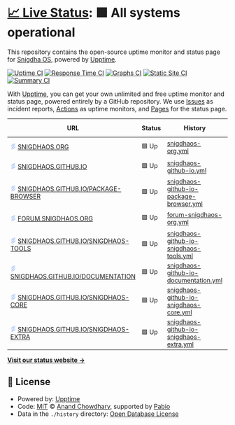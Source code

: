 # [📈 Live Status](https://status.snigdhaos.org): <!--live status--> **🟩 All systems operational**

This repository contains the open-source uptime monitor and status page for [Snigdha OS](https://snigdhaos.org/), powered by [Upptime](https://github.com/upptime/upptime).

[![Uptime CI](https://github.com/Snigdha-OS/snigdhaos-status/workflows/Uptime%20CI/badge.svg)](https://github.com/Snigdha-OS/snigdhaos-status/actions?query=workflow%3A%22Uptime+CI%22)
[![Response Time CI](https://github.com/Snigdha-OS/snigdhaos-status/workflows/Response%20Time%20CI/badge.svg)](https://github.com/Snigdha-OS/snigdhaos-status/actions?query=workflow%3A%22Response+Time+CI%22)
[![Graphs CI](https://github.com/Snigdha-OS/snigdhaos-status/workflows/Graphs%20CI/badge.svg)](https://github.com/Snigdha-OS/snigdhaos-status/actions?query=workflow%3A%22Graphs+CI%22)
[![Static Site CI](https://github.com/Snigdha-OS/snigdhaos-status/workflows/Static%20Site%20CI/badge.svg)](https://github.com/Snigdha-OS/snigdhaos-status/actions?query=workflow%3A%22Static+Site+CI%22)
[![Summary CI](https://github.com/Snigdha-OS/snigdhaos-status/workflows/Summary%20CI/badge.svg)](https://github.com/Snigdha-OS/snigdhaos-status/actions?query=workflow%3A%22Summary+CI%22)

With [Upptime](https://upptime.js.org), you can get your own unlimited and free uptime monitor and status page, powered entirely by a GitHub repository. We use [Issues](https://github.com/Snigdha-OS/snigdhaos-status/issues) as incident reports, [Actions](https://github.com/Snigdha-OS/snigdhaos-status/actions) as uptime monitors, and [Pages](https://status.snigdhaos.org) for the status page.

<!--start: status pages-->
<!-- This summary is generated by Upptime (https://github.com/upptime/upptime) -->
<!-- Do not edit this manually, your changes will be overwritten -->
<!-- prettier-ignore -->
| URL | Status | History | Response Time | Uptime |
| --- | ------ | ------- | ------------- | ------ |
| <img alt="" src="https://raw.githubusercontent.com/Snigdha-OS/snigdhaos-assets/refs/heads/master/2024/svg/Snigdha%20OS%20Favicon.svg" height="13"> [SNIGDHAOS.ORG](https://snigdhaos.org) | 🟩 Up | [snigdhaos-org.yml](https://github.com/Snigdha-OS/snigdhaos-status/commits/HEAD/history/snigdhaos-org.yml) | <details><summary><img alt="Response time graph" src="./graphs/snigdhaos-org/response-time-week.png" height="20"> 1753ms</summary><br><a href="https://Snigdha-OS.github.io/snigdhaos-status/history/snigdhaos-org"><img alt="Response time 1222" src="https://img.shields.io/endpoint?url=https%3A%2F%2Fraw.githubusercontent.com%2FSnigdha-OS%2Fsnigdhaos-status%2FHEAD%2Fapi%2Fsnigdhaos-org%2Fresponse-time.json"></a><br><a href="https://Snigdha-OS.github.io/snigdhaos-status/history/snigdhaos-org"><img alt="24-hour response time 2780" src="https://img.shields.io/endpoint?url=https%3A%2F%2Fraw.githubusercontent.com%2FSnigdha-OS%2Fsnigdhaos-status%2FHEAD%2Fapi%2Fsnigdhaos-org%2Fresponse-time-day.json"></a><br><a href="https://Snigdha-OS.github.io/snigdhaos-status/history/snigdhaos-org"><img alt="7-day response time 1753" src="https://img.shields.io/endpoint?url=https%3A%2F%2Fraw.githubusercontent.com%2FSnigdha-OS%2Fsnigdhaos-status%2FHEAD%2Fapi%2Fsnigdhaos-org%2Fresponse-time-week.json"></a><br><a href="https://Snigdha-OS.github.io/snigdhaos-status/history/snigdhaos-org"><img alt="30-day response time 1619" src="https://img.shields.io/endpoint?url=https%3A%2F%2Fraw.githubusercontent.com%2FSnigdha-OS%2Fsnigdhaos-status%2FHEAD%2Fapi%2Fsnigdhaos-org%2Fresponse-time-month.json"></a><br><a href="https://Snigdha-OS.github.io/snigdhaos-status/history/snigdhaos-org"><img alt="1-year response time 1229" src="https://img.shields.io/endpoint?url=https%3A%2F%2Fraw.githubusercontent.com%2FSnigdha-OS%2Fsnigdhaos-status%2FHEAD%2Fapi%2Fsnigdhaos-org%2Fresponse-time-year.json"></a></details> | <details><summary><a href="https://Snigdha-OS.github.io/snigdhaos-status/history/snigdhaos-org">99.39%</a></summary><a href="https://Snigdha-OS.github.io/snigdhaos-status/history/snigdhaos-org"><img alt="All-time uptime 74.20%" src="https://img.shields.io/endpoint?url=https%3A%2F%2Fraw.githubusercontent.com%2FSnigdha-OS%2Fsnigdhaos-status%2FHEAD%2Fapi%2Fsnigdhaos-org%2Fuptime.json"></a><br><a href="https://Snigdha-OS.github.io/snigdhaos-status/history/snigdhaos-org"><img alt="24-hour uptime 98.29%" src="https://img.shields.io/endpoint?url=https%3A%2F%2Fraw.githubusercontent.com%2FSnigdha-OS%2Fsnigdhaos-status%2FHEAD%2Fapi%2Fsnigdhaos-org%2Fuptime-day.json"></a><br><a href="https://Snigdha-OS.github.io/snigdhaos-status/history/snigdhaos-org"><img alt="7-day uptime 99.39%" src="https://img.shields.io/endpoint?url=https%3A%2F%2Fraw.githubusercontent.com%2FSnigdha-OS%2Fsnigdhaos-status%2FHEAD%2Fapi%2Fsnigdhaos-org%2Fuptime-week.json"></a><br><a href="https://Snigdha-OS.github.io/snigdhaos-status/history/snigdhaos-org"><img alt="30-day uptime 98.92%" src="https://img.shields.io/endpoint?url=https%3A%2F%2Fraw.githubusercontent.com%2FSnigdha-OS%2Fsnigdhaos-status%2FHEAD%2Fapi%2Fsnigdhaos-org%2Fuptime-month.json"></a><br><a href="https://Snigdha-OS.github.io/snigdhaos-status/history/snigdhaos-org"><img alt="1-year uptime 74.20%" src="https://img.shields.io/endpoint?url=https%3A%2F%2Fraw.githubusercontent.com%2FSnigdha-OS%2Fsnigdhaos-status%2FHEAD%2Fapi%2Fsnigdhaos-org%2Fuptime-year.json"></a></details>
| <img alt="" src="https://raw.githubusercontent.com/Snigdha-OS/snigdhaos-assets/refs/heads/master/2024/svg/Snigdha%20OS%20Favicon.svg" height="13"> [SNIGDHAOS.GITHUB.IO](https://snigdha-os.github.io) | 🟩 Up | [snigdhaos-github-io.yml](https://github.com/Snigdha-OS/snigdhaos-status/commits/HEAD/history/snigdhaos-github-io.yml) | <details><summary><img alt="Response time graph" src="./graphs/snigdhaos-github-io/response-time-week.png" height="20"> 161ms</summary><br><a href="https://Snigdha-OS.github.io/snigdhaos-status/history/snigdhaos-github-io"><img alt="Response time 116" src="https://img.shields.io/endpoint?url=https%3A%2F%2Fraw.githubusercontent.com%2FSnigdha-OS%2Fsnigdhaos-status%2FHEAD%2Fapi%2Fsnigdhaos-github-io%2Fresponse-time.json"></a><br><a href="https://Snigdha-OS.github.io/snigdhaos-status/history/snigdhaos-github-io"><img alt="24-hour response time 0" src="https://img.shields.io/endpoint?url=https%3A%2F%2Fraw.githubusercontent.com%2FSnigdha-OS%2Fsnigdhaos-status%2FHEAD%2Fapi%2Fsnigdhaos-github-io%2Fresponse-time-day.json"></a><br><a href="https://Snigdha-OS.github.io/snigdhaos-status/history/snigdhaos-github-io"><img alt="7-day response time 161" src="https://img.shields.io/endpoint?url=https%3A%2F%2Fraw.githubusercontent.com%2FSnigdha-OS%2Fsnigdhaos-status%2FHEAD%2Fapi%2Fsnigdhaos-github-io%2Fresponse-time-week.json"></a><br><a href="https://Snigdha-OS.github.io/snigdhaos-status/history/snigdhaos-github-io"><img alt="30-day response time 127" src="https://img.shields.io/endpoint?url=https%3A%2F%2Fraw.githubusercontent.com%2FSnigdha-OS%2Fsnigdhaos-status%2FHEAD%2Fapi%2Fsnigdhaos-github-io%2Fresponse-time-month.json"></a><br><a href="https://Snigdha-OS.github.io/snigdhaos-status/history/snigdhaos-github-io"><img alt="1-year response time 116" src="https://img.shields.io/endpoint?url=https%3A%2F%2Fraw.githubusercontent.com%2FSnigdha-OS%2Fsnigdhaos-status%2FHEAD%2Fapi%2Fsnigdhaos-github-io%2Fresponse-time-year.json"></a></details> | <details><summary><a href="https://Snigdha-OS.github.io/snigdhaos-status/history/snigdhaos-github-io">100.00%</a></summary><a href="https://Snigdha-OS.github.io/snigdhaos-status/history/snigdhaos-github-io"><img alt="All-time uptime 100.00%" src="https://img.shields.io/endpoint?url=https%3A%2F%2Fraw.githubusercontent.com%2FSnigdha-OS%2Fsnigdhaos-status%2FHEAD%2Fapi%2Fsnigdhaos-github-io%2Fuptime.json"></a><br><a href="https://Snigdha-OS.github.io/snigdhaos-status/history/snigdhaos-github-io"><img alt="24-hour uptime 100.00%" src="https://img.shields.io/endpoint?url=https%3A%2F%2Fraw.githubusercontent.com%2FSnigdha-OS%2Fsnigdhaos-status%2FHEAD%2Fapi%2Fsnigdhaos-github-io%2Fuptime-day.json"></a><br><a href="https://Snigdha-OS.github.io/snigdhaos-status/history/snigdhaos-github-io"><img alt="7-day uptime 100.00%" src="https://img.shields.io/endpoint?url=https%3A%2F%2Fraw.githubusercontent.com%2FSnigdha-OS%2Fsnigdhaos-status%2FHEAD%2Fapi%2Fsnigdhaos-github-io%2Fuptime-week.json"></a><br><a href="https://Snigdha-OS.github.io/snigdhaos-status/history/snigdhaos-github-io"><img alt="30-day uptime 100.00%" src="https://img.shields.io/endpoint?url=https%3A%2F%2Fraw.githubusercontent.com%2FSnigdha-OS%2Fsnigdhaos-status%2FHEAD%2Fapi%2Fsnigdhaos-github-io%2Fuptime-month.json"></a><br><a href="https://Snigdha-OS.github.io/snigdhaos-status/history/snigdhaos-github-io"><img alt="1-year uptime 100.00%" src="https://img.shields.io/endpoint?url=https%3A%2F%2Fraw.githubusercontent.com%2FSnigdha-OS%2Fsnigdhaos-status%2FHEAD%2Fapi%2Fsnigdhaos-github-io%2Fuptime-year.json"></a></details>
| <img alt="" src="https://raw.githubusercontent.com/Snigdha-OS/snigdhaos-assets/refs/heads/master/2024/svg/Snigdha%20OS%20Favicon.svg" height="13"> [SNIGDHAOS.GITHUB.IO/PACKAGE-BROWSER](https://snigdha-os.github.io/package-browser/) | 🟩 Up | [snigdhaos-github-io-package-browser.yml](https://github.com/Snigdha-OS/snigdhaos-status/commits/HEAD/history/snigdhaos-github-io-package-browser.yml) | <details><summary><img alt="Response time graph" src="./graphs/snigdhaos-github-io-package-browser/response-time-week.png" height="20"> 77ms</summary><br><a href="https://Snigdha-OS.github.io/snigdhaos-status/history/snigdhaos-github-io-package-browser"><img alt="Response time 53" src="https://img.shields.io/endpoint?url=https%3A%2F%2Fraw.githubusercontent.com%2FSnigdha-OS%2Fsnigdhaos-status%2FHEAD%2Fapi%2Fsnigdhaos-github-io-package-browser%2Fresponse-time.json"></a><br><a href="https://Snigdha-OS.github.io/snigdhaos-status/history/snigdhaos-github-io-package-browser"><img alt="24-hour response time 0" src="https://img.shields.io/endpoint?url=https%3A%2F%2Fraw.githubusercontent.com%2FSnigdha-OS%2Fsnigdhaos-status%2FHEAD%2Fapi%2Fsnigdhaos-github-io-package-browser%2Fresponse-time-day.json"></a><br><a href="https://Snigdha-OS.github.io/snigdhaos-status/history/snigdhaos-github-io-package-browser"><img alt="7-day response time 77" src="https://img.shields.io/endpoint?url=https%3A%2F%2Fraw.githubusercontent.com%2FSnigdha-OS%2Fsnigdhaos-status%2FHEAD%2Fapi%2Fsnigdhaos-github-io-package-browser%2Fresponse-time-week.json"></a><br><a href="https://Snigdha-OS.github.io/snigdhaos-status/history/snigdhaos-github-io-package-browser"><img alt="30-day response time 52" src="https://img.shields.io/endpoint?url=https%3A%2F%2Fraw.githubusercontent.com%2FSnigdha-OS%2Fsnigdhaos-status%2FHEAD%2Fapi%2Fsnigdhaos-github-io-package-browser%2Fresponse-time-month.json"></a><br><a href="https://Snigdha-OS.github.io/snigdhaos-status/history/snigdhaos-github-io-package-browser"><img alt="1-year response time 53" src="https://img.shields.io/endpoint?url=https%3A%2F%2Fraw.githubusercontent.com%2FSnigdha-OS%2Fsnigdhaos-status%2FHEAD%2Fapi%2Fsnigdhaos-github-io-package-browser%2Fresponse-time-year.json"></a></details> | <details><summary><a href="https://Snigdha-OS.github.io/snigdhaos-status/history/snigdhaos-github-io-package-browser">100.00%</a></summary><a href="https://Snigdha-OS.github.io/snigdhaos-status/history/snigdhaos-github-io-package-browser"><img alt="All-time uptime 100.00%" src="https://img.shields.io/endpoint?url=https%3A%2F%2Fraw.githubusercontent.com%2FSnigdha-OS%2Fsnigdhaos-status%2FHEAD%2Fapi%2Fsnigdhaos-github-io-package-browser%2Fuptime.json"></a><br><a href="https://Snigdha-OS.github.io/snigdhaos-status/history/snigdhaos-github-io-package-browser"><img alt="24-hour uptime 100.00%" src="https://img.shields.io/endpoint?url=https%3A%2F%2Fraw.githubusercontent.com%2FSnigdha-OS%2Fsnigdhaos-status%2FHEAD%2Fapi%2Fsnigdhaos-github-io-package-browser%2Fuptime-day.json"></a><br><a href="https://Snigdha-OS.github.io/snigdhaos-status/history/snigdhaos-github-io-package-browser"><img alt="7-day uptime 100.00%" src="https://img.shields.io/endpoint?url=https%3A%2F%2Fraw.githubusercontent.com%2FSnigdha-OS%2Fsnigdhaos-status%2FHEAD%2Fapi%2Fsnigdhaos-github-io-package-browser%2Fuptime-week.json"></a><br><a href="https://Snigdha-OS.github.io/snigdhaos-status/history/snigdhaos-github-io-package-browser"><img alt="30-day uptime 100.00%" src="https://img.shields.io/endpoint?url=https%3A%2F%2Fraw.githubusercontent.com%2FSnigdha-OS%2Fsnigdhaos-status%2FHEAD%2Fapi%2Fsnigdhaos-github-io-package-browser%2Fuptime-month.json"></a><br><a href="https://Snigdha-OS.github.io/snigdhaos-status/history/snigdhaos-github-io-package-browser"><img alt="1-year uptime 100.00%" src="https://img.shields.io/endpoint?url=https%3A%2F%2Fraw.githubusercontent.com%2FSnigdha-OS%2Fsnigdhaos-status%2FHEAD%2Fapi%2Fsnigdhaos-github-io-package-browser%2Fuptime-year.json"></a></details>
| <img alt="" src="https://raw.githubusercontent.com/Snigdha-OS/snigdhaos-assets/refs/heads/master/2024/svg/Snigdha%20OS%20Favicon.svg" height="13"> [FORUM.SNIGDHAOS.ORG](https://forum.snigdhaos.org) | 🟩 Up | [forum-snigdhaos-org.yml](https://github.com/Snigdha-OS/snigdhaos-status/commits/HEAD/history/forum-snigdhaos-org.yml) | <details><summary><img alt="Response time graph" src="./graphs/forum-snigdhaos-org/response-time-week.png" height="20"> 3767ms</summary><br><a href="https://Snigdha-OS.github.io/snigdhaos-status/history/forum-snigdhaos-org"><img alt="Response time 2795" src="https://img.shields.io/endpoint?url=https%3A%2F%2Fraw.githubusercontent.com%2FSnigdha-OS%2Fsnigdhaos-status%2FHEAD%2Fapi%2Fforum-snigdhaos-org%2Fresponse-time.json"></a><br><a href="https://Snigdha-OS.github.io/snigdhaos-status/history/forum-snigdhaos-org"><img alt="24-hour response time 4180" src="https://img.shields.io/endpoint?url=https%3A%2F%2Fraw.githubusercontent.com%2FSnigdha-OS%2Fsnigdhaos-status%2FHEAD%2Fapi%2Fforum-snigdhaos-org%2Fresponse-time-day.json"></a><br><a href="https://Snigdha-OS.github.io/snigdhaos-status/history/forum-snigdhaos-org"><img alt="7-day response time 3767" src="https://img.shields.io/endpoint?url=https%3A%2F%2Fraw.githubusercontent.com%2FSnigdha-OS%2Fsnigdhaos-status%2FHEAD%2Fapi%2Fforum-snigdhaos-org%2Fresponse-time-week.json"></a><br><a href="https://Snigdha-OS.github.io/snigdhaos-status/history/forum-snigdhaos-org"><img alt="30-day response time 3386" src="https://img.shields.io/endpoint?url=https%3A%2F%2Fraw.githubusercontent.com%2FSnigdha-OS%2Fsnigdhaos-status%2FHEAD%2Fapi%2Fforum-snigdhaos-org%2Fresponse-time-month.json"></a><br><a href="https://Snigdha-OS.github.io/snigdhaos-status/history/forum-snigdhaos-org"><img alt="1-year response time 2795" src="https://img.shields.io/endpoint?url=https%3A%2F%2Fraw.githubusercontent.com%2FSnigdha-OS%2Fsnigdhaos-status%2FHEAD%2Fapi%2Fforum-snigdhaos-org%2Fresponse-time-year.json"></a></details> | <details><summary><a href="https://Snigdha-OS.github.io/snigdhaos-status/history/forum-snigdhaos-org">98.85%</a></summary><a href="https://Snigdha-OS.github.io/snigdhaos-status/history/forum-snigdhaos-org"><img alt="All-time uptime 99.16%" src="https://img.shields.io/endpoint?url=https%3A%2F%2Fraw.githubusercontent.com%2FSnigdha-OS%2Fsnigdhaos-status%2FHEAD%2Fapi%2Fforum-snigdhaos-org%2Fuptime.json"></a><br><a href="https://Snigdha-OS.github.io/snigdhaos-status/history/forum-snigdhaos-org"><img alt="24-hour uptime 98.28%" src="https://img.shields.io/endpoint?url=https%3A%2F%2Fraw.githubusercontent.com%2FSnigdha-OS%2Fsnigdhaos-status%2FHEAD%2Fapi%2Fforum-snigdhaos-org%2Fuptime-day.json"></a><br><a href="https://Snigdha-OS.github.io/snigdhaos-status/history/forum-snigdhaos-org"><img alt="7-day uptime 98.85%" src="https://img.shields.io/endpoint?url=https%3A%2F%2Fraw.githubusercontent.com%2FSnigdha-OS%2Fsnigdhaos-status%2FHEAD%2Fapi%2Fforum-snigdhaos-org%2Fuptime-week.json"></a><br><a href="https://Snigdha-OS.github.io/snigdhaos-status/history/forum-snigdhaos-org"><img alt="30-day uptime 98.81%" src="https://img.shields.io/endpoint?url=https%3A%2F%2Fraw.githubusercontent.com%2FSnigdha-OS%2Fsnigdhaos-status%2FHEAD%2Fapi%2Fforum-snigdhaos-org%2Fuptime-month.json"></a><br><a href="https://Snigdha-OS.github.io/snigdhaos-status/history/forum-snigdhaos-org"><img alt="1-year uptime 99.16%" src="https://img.shields.io/endpoint?url=https%3A%2F%2Fraw.githubusercontent.com%2FSnigdha-OS%2Fsnigdhaos-status%2FHEAD%2Fapi%2Fforum-snigdhaos-org%2Fuptime-year.json"></a></details>
| <img alt="" src="https://raw.githubusercontent.com/Snigdha-OS/snigdhaos-assets/refs/heads/master/2024/svg/Snigdha%20OS%20Favicon.svg" height="13"> [SNIGDHAOS.GITHUB.IO/SNIGDHAOS-TOOLS](https://snigdha-os.github.io/snigdhaos-tools/) | 🟩 Up | [snigdhaos-github-io-snigdhaos-tools.yml](https://github.com/Snigdha-OS/snigdhaos-status/commits/HEAD/history/snigdhaos-github-io-snigdhaos-tools.yml) | <details><summary><img alt="Response time graph" src="./graphs/snigdhaos-github-io-snigdhaos-tools/response-time-week.png" height="20"> 66ms</summary><br><a href="https://Snigdha-OS.github.io/snigdhaos-status/history/snigdhaos-github-io-snigdhaos-tools"><img alt="Response time 51" src="https://img.shields.io/endpoint?url=https%3A%2F%2Fraw.githubusercontent.com%2FSnigdha-OS%2Fsnigdhaos-status%2FHEAD%2Fapi%2Fsnigdhaos-github-io-snigdhaos-tools%2Fresponse-time.json"></a><br><a href="https://Snigdha-OS.github.io/snigdhaos-status/history/snigdhaos-github-io-snigdhaos-tools"><img alt="24-hour response time 0" src="https://img.shields.io/endpoint?url=https%3A%2F%2Fraw.githubusercontent.com%2FSnigdha-OS%2Fsnigdhaos-status%2FHEAD%2Fapi%2Fsnigdhaos-github-io-snigdhaos-tools%2Fresponse-time-day.json"></a><br><a href="https://Snigdha-OS.github.io/snigdhaos-status/history/snigdhaos-github-io-snigdhaos-tools"><img alt="7-day response time 66" src="https://img.shields.io/endpoint?url=https%3A%2F%2Fraw.githubusercontent.com%2FSnigdha-OS%2Fsnigdhaos-status%2FHEAD%2Fapi%2Fsnigdhaos-github-io-snigdhaos-tools%2Fresponse-time-week.json"></a><br><a href="https://Snigdha-OS.github.io/snigdhaos-status/history/snigdhaos-github-io-snigdhaos-tools"><img alt="30-day response time 48" src="https://img.shields.io/endpoint?url=https%3A%2F%2Fraw.githubusercontent.com%2FSnigdha-OS%2Fsnigdhaos-status%2FHEAD%2Fapi%2Fsnigdhaos-github-io-snigdhaos-tools%2Fresponse-time-month.json"></a><br><a href="https://Snigdha-OS.github.io/snigdhaos-status/history/snigdhaos-github-io-snigdhaos-tools"><img alt="1-year response time 51" src="https://img.shields.io/endpoint?url=https%3A%2F%2Fraw.githubusercontent.com%2FSnigdha-OS%2Fsnigdhaos-status%2FHEAD%2Fapi%2Fsnigdhaos-github-io-snigdhaos-tools%2Fresponse-time-year.json"></a></details> | <details><summary><a href="https://Snigdha-OS.github.io/snigdhaos-status/history/snigdhaos-github-io-snigdhaos-tools">100.00%</a></summary><a href="https://Snigdha-OS.github.io/snigdhaos-status/history/snigdhaos-github-io-snigdhaos-tools"><img alt="All-time uptime 100.00%" src="https://img.shields.io/endpoint?url=https%3A%2F%2Fraw.githubusercontent.com%2FSnigdha-OS%2Fsnigdhaos-status%2FHEAD%2Fapi%2Fsnigdhaos-github-io-snigdhaos-tools%2Fuptime.json"></a><br><a href="https://Snigdha-OS.github.io/snigdhaos-status/history/snigdhaos-github-io-snigdhaos-tools"><img alt="24-hour uptime 100.00%" src="https://img.shields.io/endpoint?url=https%3A%2F%2Fraw.githubusercontent.com%2FSnigdha-OS%2Fsnigdhaos-status%2FHEAD%2Fapi%2Fsnigdhaos-github-io-snigdhaos-tools%2Fuptime-day.json"></a><br><a href="https://Snigdha-OS.github.io/snigdhaos-status/history/snigdhaos-github-io-snigdhaos-tools"><img alt="7-day uptime 100.00%" src="https://img.shields.io/endpoint?url=https%3A%2F%2Fraw.githubusercontent.com%2FSnigdha-OS%2Fsnigdhaos-status%2FHEAD%2Fapi%2Fsnigdhaos-github-io-snigdhaos-tools%2Fuptime-week.json"></a><br><a href="https://Snigdha-OS.github.io/snigdhaos-status/history/snigdhaos-github-io-snigdhaos-tools"><img alt="30-day uptime 100.00%" src="https://img.shields.io/endpoint?url=https%3A%2F%2Fraw.githubusercontent.com%2FSnigdha-OS%2Fsnigdhaos-status%2FHEAD%2Fapi%2Fsnigdhaos-github-io-snigdhaos-tools%2Fuptime-month.json"></a><br><a href="https://Snigdha-OS.github.io/snigdhaos-status/history/snigdhaos-github-io-snigdhaos-tools"><img alt="1-year uptime 100.00%" src="https://img.shields.io/endpoint?url=https%3A%2F%2Fraw.githubusercontent.com%2FSnigdha-OS%2Fsnigdhaos-status%2FHEAD%2Fapi%2Fsnigdhaos-github-io-snigdhaos-tools%2Fuptime-year.json"></a></details>
| <img alt="" src="https://raw.githubusercontent.com/Snigdha-OS/snigdhaos-assets/refs/heads/master/2024/svg/Snigdha%20OS%20Favicon.svg" height="13"> [SNIGDHAOS.GITHUB.IO/DOCUMENTATION](https://snigdha-os.github.io/documentation/) | 🟩 Up | [snigdhaos-github-io-documentation.yml](https://github.com/Snigdha-OS/snigdhaos-status/commits/HEAD/history/snigdhaos-github-io-documentation.yml) | <details><summary><img alt="Response time graph" src="./graphs/snigdhaos-github-io-documentation/response-time-week.png" height="20"> 82ms</summary><br><a href="https://Snigdha-OS.github.io/snigdhaos-status/history/snigdhaos-github-io-documentation"><img alt="Response time 56" src="https://img.shields.io/endpoint?url=https%3A%2F%2Fraw.githubusercontent.com%2FSnigdha-OS%2Fsnigdhaos-status%2FHEAD%2Fapi%2Fsnigdhaos-github-io-documentation%2Fresponse-time.json"></a><br><a href="https://Snigdha-OS.github.io/snigdhaos-status/history/snigdhaos-github-io-documentation"><img alt="24-hour response time 0" src="https://img.shields.io/endpoint?url=https%3A%2F%2Fraw.githubusercontent.com%2FSnigdha-OS%2Fsnigdhaos-status%2FHEAD%2Fapi%2Fsnigdhaos-github-io-documentation%2Fresponse-time-day.json"></a><br><a href="https://Snigdha-OS.github.io/snigdhaos-status/history/snigdhaos-github-io-documentation"><img alt="7-day response time 82" src="https://img.shields.io/endpoint?url=https%3A%2F%2Fraw.githubusercontent.com%2FSnigdha-OS%2Fsnigdhaos-status%2FHEAD%2Fapi%2Fsnigdhaos-github-io-documentation%2Fresponse-time-week.json"></a><br><a href="https://Snigdha-OS.github.io/snigdhaos-status/history/snigdhaos-github-io-documentation"><img alt="30-day response time 56" src="https://img.shields.io/endpoint?url=https%3A%2F%2Fraw.githubusercontent.com%2FSnigdha-OS%2Fsnigdhaos-status%2FHEAD%2Fapi%2Fsnigdhaos-github-io-documentation%2Fresponse-time-month.json"></a><br><a href="https://Snigdha-OS.github.io/snigdhaos-status/history/snigdhaos-github-io-documentation"><img alt="1-year response time 56" src="https://img.shields.io/endpoint?url=https%3A%2F%2Fraw.githubusercontent.com%2FSnigdha-OS%2Fsnigdhaos-status%2FHEAD%2Fapi%2Fsnigdhaos-github-io-documentation%2Fresponse-time-year.json"></a></details> | <details><summary><a href="https://Snigdha-OS.github.io/snigdhaos-status/history/snigdhaos-github-io-documentation">100.00%</a></summary><a href="https://Snigdha-OS.github.io/snigdhaos-status/history/snigdhaos-github-io-documentation"><img alt="All-time uptime 100.00%" src="https://img.shields.io/endpoint?url=https%3A%2F%2Fraw.githubusercontent.com%2FSnigdha-OS%2Fsnigdhaos-status%2FHEAD%2Fapi%2Fsnigdhaos-github-io-documentation%2Fuptime.json"></a><br><a href="https://Snigdha-OS.github.io/snigdhaos-status/history/snigdhaos-github-io-documentation"><img alt="24-hour uptime 100.00%" src="https://img.shields.io/endpoint?url=https%3A%2F%2Fraw.githubusercontent.com%2FSnigdha-OS%2Fsnigdhaos-status%2FHEAD%2Fapi%2Fsnigdhaos-github-io-documentation%2Fuptime-day.json"></a><br><a href="https://Snigdha-OS.github.io/snigdhaos-status/history/snigdhaos-github-io-documentation"><img alt="7-day uptime 100.00%" src="https://img.shields.io/endpoint?url=https%3A%2F%2Fraw.githubusercontent.com%2FSnigdha-OS%2Fsnigdhaos-status%2FHEAD%2Fapi%2Fsnigdhaos-github-io-documentation%2Fuptime-week.json"></a><br><a href="https://Snigdha-OS.github.io/snigdhaos-status/history/snigdhaos-github-io-documentation"><img alt="30-day uptime 100.00%" src="https://img.shields.io/endpoint?url=https%3A%2F%2Fraw.githubusercontent.com%2FSnigdha-OS%2Fsnigdhaos-status%2FHEAD%2Fapi%2Fsnigdhaos-github-io-documentation%2Fuptime-month.json"></a><br><a href="https://Snigdha-OS.github.io/snigdhaos-status/history/snigdhaos-github-io-documentation"><img alt="1-year uptime 100.00%" src="https://img.shields.io/endpoint?url=https%3A%2F%2Fraw.githubusercontent.com%2FSnigdha-OS%2Fsnigdhaos-status%2FHEAD%2Fapi%2Fsnigdhaos-github-io-documentation%2Fuptime-year.json"></a></details>
| <img alt="" src="https://raw.githubusercontent.com/Snigdha-OS/snigdhaos-assets/refs/heads/master/2024/svg/Snigdha%20OS%20Favicon.svg" height="13"> [SNIGDHAOS.GITHUB.IO/SNIGDHAOS-CORE](https://snigdha-os.github.io/snigdhaos-core/) | 🟩 Up | [snigdhaos-github-io-snigdhaos-core.yml](https://github.com/Snigdha-OS/snigdhaos-status/commits/HEAD/history/snigdhaos-github-io-snigdhaos-core.yml) | <details><summary><img alt="Response time graph" src="./graphs/snigdhaos-github-io-snigdhaos-core/response-time-week.png" height="20"> 79ms</summary><br><a href="https://Snigdha-OS.github.io/snigdhaos-status/history/snigdhaos-github-io-snigdhaos-core"><img alt="Response time 53" src="https://img.shields.io/endpoint?url=https%3A%2F%2Fraw.githubusercontent.com%2FSnigdha-OS%2Fsnigdhaos-status%2FHEAD%2Fapi%2Fsnigdhaos-github-io-snigdhaos-core%2Fresponse-time.json"></a><br><a href="https://Snigdha-OS.github.io/snigdhaos-status/history/snigdhaos-github-io-snigdhaos-core"><img alt="24-hour response time 0" src="https://img.shields.io/endpoint?url=https%3A%2F%2Fraw.githubusercontent.com%2FSnigdha-OS%2Fsnigdhaos-status%2FHEAD%2Fapi%2Fsnigdhaos-github-io-snigdhaos-core%2Fresponse-time-day.json"></a><br><a href="https://Snigdha-OS.github.io/snigdhaos-status/history/snigdhaos-github-io-snigdhaos-core"><img alt="7-day response time 79" src="https://img.shields.io/endpoint?url=https%3A%2F%2Fraw.githubusercontent.com%2FSnigdha-OS%2Fsnigdhaos-status%2FHEAD%2Fapi%2Fsnigdhaos-github-io-snigdhaos-core%2Fresponse-time-week.json"></a><br><a href="https://Snigdha-OS.github.io/snigdhaos-status/history/snigdhaos-github-io-snigdhaos-core"><img alt="30-day response time 51" src="https://img.shields.io/endpoint?url=https%3A%2F%2Fraw.githubusercontent.com%2FSnigdha-OS%2Fsnigdhaos-status%2FHEAD%2Fapi%2Fsnigdhaos-github-io-snigdhaos-core%2Fresponse-time-month.json"></a><br><a href="https://Snigdha-OS.github.io/snigdhaos-status/history/snigdhaos-github-io-snigdhaos-core"><img alt="1-year response time 53" src="https://img.shields.io/endpoint?url=https%3A%2F%2Fraw.githubusercontent.com%2FSnigdha-OS%2Fsnigdhaos-status%2FHEAD%2Fapi%2Fsnigdhaos-github-io-snigdhaos-core%2Fresponse-time-year.json"></a></details> | <details><summary><a href="https://Snigdha-OS.github.io/snigdhaos-status/history/snigdhaos-github-io-snigdhaos-core">100.00%</a></summary><a href="https://Snigdha-OS.github.io/snigdhaos-status/history/snigdhaos-github-io-snigdhaos-core"><img alt="All-time uptime 100.00%" src="https://img.shields.io/endpoint?url=https%3A%2F%2Fraw.githubusercontent.com%2FSnigdha-OS%2Fsnigdhaos-status%2FHEAD%2Fapi%2Fsnigdhaos-github-io-snigdhaos-core%2Fuptime.json"></a><br><a href="https://Snigdha-OS.github.io/snigdhaos-status/history/snigdhaos-github-io-snigdhaos-core"><img alt="24-hour uptime 100.00%" src="https://img.shields.io/endpoint?url=https%3A%2F%2Fraw.githubusercontent.com%2FSnigdha-OS%2Fsnigdhaos-status%2FHEAD%2Fapi%2Fsnigdhaos-github-io-snigdhaos-core%2Fuptime-day.json"></a><br><a href="https://Snigdha-OS.github.io/snigdhaos-status/history/snigdhaos-github-io-snigdhaos-core"><img alt="7-day uptime 100.00%" src="https://img.shields.io/endpoint?url=https%3A%2F%2Fraw.githubusercontent.com%2FSnigdha-OS%2Fsnigdhaos-status%2FHEAD%2Fapi%2Fsnigdhaos-github-io-snigdhaos-core%2Fuptime-week.json"></a><br><a href="https://Snigdha-OS.github.io/snigdhaos-status/history/snigdhaos-github-io-snigdhaos-core"><img alt="30-day uptime 100.00%" src="https://img.shields.io/endpoint?url=https%3A%2F%2Fraw.githubusercontent.com%2FSnigdha-OS%2Fsnigdhaos-status%2FHEAD%2Fapi%2Fsnigdhaos-github-io-snigdhaos-core%2Fuptime-month.json"></a><br><a href="https://Snigdha-OS.github.io/snigdhaos-status/history/snigdhaos-github-io-snigdhaos-core"><img alt="1-year uptime 100.00%" src="https://img.shields.io/endpoint?url=https%3A%2F%2Fraw.githubusercontent.com%2FSnigdha-OS%2Fsnigdhaos-status%2FHEAD%2Fapi%2Fsnigdhaos-github-io-snigdhaos-core%2Fuptime-year.json"></a></details>
| <img alt="" src="https://raw.githubusercontent.com/Snigdha-OS/snigdhaos-assets/refs/heads/master/2024/svg/Snigdha%20OS%20Favicon.svg" height="13"> [SNIGDHAOS.GITHUB.IO/SNIGDHAOS-EXTRA](https://snigdha-os.github.io/snigdhaos-extra/) | 🟩 Up | [snigdhaos-github-io-snigdhaos-extra.yml](https://github.com/Snigdha-OS/snigdhaos-status/commits/HEAD/history/snigdhaos-github-io-snigdhaos-extra.yml) | <details><summary><img alt="Response time graph" src="./graphs/snigdhaos-github-io-snigdhaos-extra/response-time-week.png" height="20"> 71ms</summary><br><a href="https://Snigdha-OS.github.io/snigdhaos-status/history/snigdhaos-github-io-snigdhaos-extra"><img alt="Response time 53" src="https://img.shields.io/endpoint?url=https%3A%2F%2Fraw.githubusercontent.com%2FSnigdha-OS%2Fsnigdhaos-status%2FHEAD%2Fapi%2Fsnigdhaos-github-io-snigdhaos-extra%2Fresponse-time.json"></a><br><a href="https://Snigdha-OS.github.io/snigdhaos-status/history/snigdhaos-github-io-snigdhaos-extra"><img alt="24-hour response time 0" src="https://img.shields.io/endpoint?url=https%3A%2F%2Fraw.githubusercontent.com%2FSnigdha-OS%2Fsnigdhaos-status%2FHEAD%2Fapi%2Fsnigdhaos-github-io-snigdhaos-extra%2Fresponse-time-day.json"></a><br><a href="https://Snigdha-OS.github.io/snigdhaos-status/history/snigdhaos-github-io-snigdhaos-extra"><img alt="7-day response time 71" src="https://img.shields.io/endpoint?url=https%3A%2F%2Fraw.githubusercontent.com%2FSnigdha-OS%2Fsnigdhaos-status%2FHEAD%2Fapi%2Fsnigdhaos-github-io-snigdhaos-extra%2Fresponse-time-week.json"></a><br><a href="https://Snigdha-OS.github.io/snigdhaos-status/history/snigdhaos-github-io-snigdhaos-extra"><img alt="30-day response time 52" src="https://img.shields.io/endpoint?url=https%3A%2F%2Fraw.githubusercontent.com%2FSnigdha-OS%2Fsnigdhaos-status%2FHEAD%2Fapi%2Fsnigdhaos-github-io-snigdhaos-extra%2Fresponse-time-month.json"></a><br><a href="https://Snigdha-OS.github.io/snigdhaos-status/history/snigdhaos-github-io-snigdhaos-extra"><img alt="1-year response time 53" src="https://img.shields.io/endpoint?url=https%3A%2F%2Fraw.githubusercontent.com%2FSnigdha-OS%2Fsnigdhaos-status%2FHEAD%2Fapi%2Fsnigdhaos-github-io-snigdhaos-extra%2Fresponse-time-year.json"></a></details> | <details><summary><a href="https://Snigdha-OS.github.io/snigdhaos-status/history/snigdhaos-github-io-snigdhaos-extra">100.00%</a></summary><a href="https://Snigdha-OS.github.io/snigdhaos-status/history/snigdhaos-github-io-snigdhaos-extra"><img alt="All-time uptime 100.00%" src="https://img.shields.io/endpoint?url=https%3A%2F%2Fraw.githubusercontent.com%2FSnigdha-OS%2Fsnigdhaos-status%2FHEAD%2Fapi%2Fsnigdhaos-github-io-snigdhaos-extra%2Fuptime.json"></a><br><a href="https://Snigdha-OS.github.io/snigdhaos-status/history/snigdhaos-github-io-snigdhaos-extra"><img alt="24-hour uptime 100.00%" src="https://img.shields.io/endpoint?url=https%3A%2F%2Fraw.githubusercontent.com%2FSnigdha-OS%2Fsnigdhaos-status%2FHEAD%2Fapi%2Fsnigdhaos-github-io-snigdhaos-extra%2Fuptime-day.json"></a><br><a href="https://Snigdha-OS.github.io/snigdhaos-status/history/snigdhaos-github-io-snigdhaos-extra"><img alt="7-day uptime 100.00%" src="https://img.shields.io/endpoint?url=https%3A%2F%2Fraw.githubusercontent.com%2FSnigdha-OS%2Fsnigdhaos-status%2FHEAD%2Fapi%2Fsnigdhaos-github-io-snigdhaos-extra%2Fuptime-week.json"></a><br><a href="https://Snigdha-OS.github.io/snigdhaos-status/history/snigdhaos-github-io-snigdhaos-extra"><img alt="30-day uptime 100.00%" src="https://img.shields.io/endpoint?url=https%3A%2F%2Fraw.githubusercontent.com%2FSnigdha-OS%2Fsnigdhaos-status%2FHEAD%2Fapi%2Fsnigdhaos-github-io-snigdhaos-extra%2Fuptime-month.json"></a><br><a href="https://Snigdha-OS.github.io/snigdhaos-status/history/snigdhaos-github-io-snigdhaos-extra"><img alt="1-year uptime 100.00%" src="https://img.shields.io/endpoint?url=https%3A%2F%2Fraw.githubusercontent.com%2FSnigdha-OS%2Fsnigdhaos-status%2FHEAD%2Fapi%2Fsnigdhaos-github-io-snigdhaos-extra%2Fuptime-year.json"></a></details>

<!--end: status pages-->

[**Visit our status website →**](https://snigdha-os.github.io/snigdhaos-status/)

## 📄 License

- Powered by: [Upptime](https://github.com/upptime/upptime)
- Code: [MIT](./LICENSE) © [Anand Chowdhary](https://anandchowdhary.com), supported by [Pabio](https://pabio.com)
- Data in the `./history` directory: [Open Database License](https://opendatacommons.org/licenses/odbl/1-0/)
